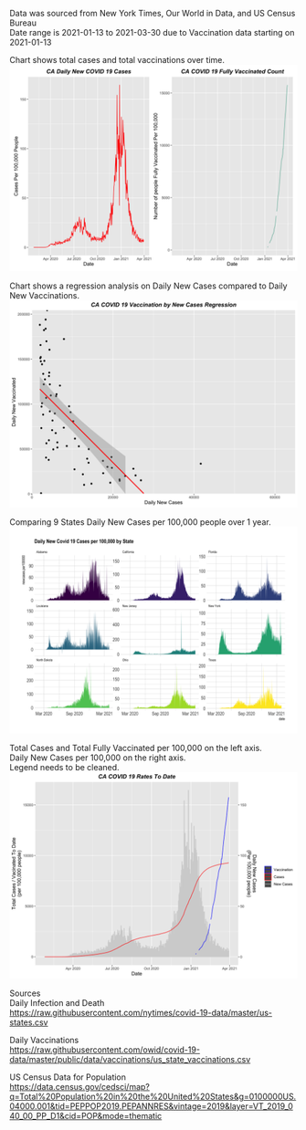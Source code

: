 Data was sourced from New York Times, Our World in Data, and US Census Bureau  
Date range is 2021-01-13 to 2021-03-30 due to Vaccination data starting on 2021-01-13  

Chart shows total cases and total vaccinations over time.   
![alt text](https://github.com/johnrcarty/covid_analysis/blob/master/casesAndVaccinations.png?raw=true)  

Chart shows a regression analysis on Daily New Cases compared to Daily New Vaccinations.  
![alt text](https://github.com/johnrcarty/covid_analysis/blob/master/newCasesNewVaccine_regression.png?raw=true)  

Comparing 9 States Daily New Cases per 100,000 people over 1 year.  
![alt text](https://github.com/johnrcarty/covid_analysis/blob/master/9_StateDailyNewCases.png?raw=true)  

Total Cases and Total Fully Vaccinated per 100,000 on the left axis.  
Daily New Cases per 100,000 on the right axis.  
Legend needs to be cleaned.  
![alt text](https://github.com/johnrcarty/covid_analysis/blob/master/totalCasesAndVaccinations.png?raw=true)


Sources  
Daily Infection and Death   
https://raw.githubusercontent.com/nytimes/covid-19-data/master/us-states.csv

Daily Vaccinations  
https://raw.githubusercontent.com/owid/covid-19-data/master/public/data/vaccinations/us_state_vaccinations.csv  

US Census Data for Population  
https://data.census.gov/cedsci/map?q=Total%20Population%20in%20the%20United%20States&g=0100000US.04000.001&tid=PEPPOP2019.PEPANNRES&vintage=2019&layer=VT_2019_040_00_PP_D1&cid=POP&mode=thematic  
  